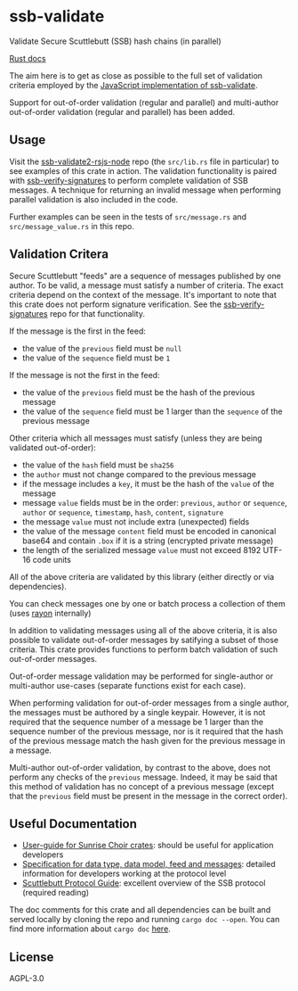 # ssb-validate

Validate Secure Scuttlebutt (SSB) hash chains (in parallel)

[Rust docs](https://sunrise-choir.github.io/ssb-validate/ssb_validate/index.html)

The aim here is to get as close as possible to the full set of validation criteria employed by the [JavaScript implementation of ssb-validate](https://github.com/ssb-js/ssb-validate).

Support for out-of-order validation (regular and parallel) and multi-author out-of-order validation (regular and parallel) has been added.

## Usage

Visit the [ssb-validate2-rsjs-node](https://github.com/ssb-ngi-pointer/ssb-validate2-rsjs-node) repo (the `src/lib.rs` file in particular) to see examples of this crate in action. The validation functionality is paired with [ssb-verify-signatures](https://github.com/sunrise-choir/ssb-verify-signatures) to perform complete validation of SSB messages. A technique for returning an invalid message when performing parallel validation is also included in the code.

Further examples can be seen in the tests of `src/message.rs` and `src/message_value.rs` in this repo.

## Validation Critera

Secure Scuttlebutt "feeds" are a sequence of messages published by one author. To be valid, a message must satisfy a number of criteria. The exact criteria depend on the context of the message. It's important to note that this crate does not perform signature verification. See the [ssb-verify-signatures](https://github.com/sunrise-choir/ssb-verify-signatures) repo for that functionality.

If the message is the first in the feed:

 - the value of the `previous` field must be `null`
 - the value of the `sequence` field must be `1`

If the message is not the first in the feed:

 - the value of the `previous` field must be the hash of the previous message
 - the value of the `sequence` field must be 1 larger than the `sequence` of the previous message

Other criteria which all messages must satisfy (unless they are being validated out-of-order):

 - the value of the `hash` field must be `sha256`
 - the `author` must not change compared to the previous message
 - if the message includes a `key`, it must be the hash of the `value` of the message
 - message `value` fields must be in the order: `previous`, `author` or `sequence`, `author` or `sequence`, `timestamp`, `hash`, `content`, `signature`
 - the message `value` must not include extra (unexpected) fields
 - the value of the message `content` field must be encoded in canonical base64 and contain `.box` if it is a string (encrypted private message)
 - the length of the serialized message `value` must not exceed 8192 UTF-16 code units

All of the above criteria are validated by this library (either directly or via dependencies).

You can check messages one by one or batch process a collection of them (uses [rayon](https://docs.rs/rayon/1.2.0/rayon/index.html) internally)

In addition to validating messages using all of the above criteria, it is also possible to validate out-of-order messages by satifying a subset of those criteria. This crate provides functions to perform batch validation of such out-of-order messages.

Out-of-order message validation may be performed for single-author or multi-author use-cases (separate functions exist for each case).

When performing validation for out-of-order messages from a single author, the messages must be authored by a single keypair. However, it is not required that the sequence number of a message be 1 larger than the sequence number of the previous message, nor is it required that the hash of the previous message match the hash given for the previous message in a message.

Multi-author out-of-order validation, by contrast to the above, does not perform any checks of the `previous` message. Indeed, it may be said that this method of validation has no concept of a previous message (except that the `previous` field must be present in the message in the correct order).

## Useful Documentation

 - [User-guide for Sunrise Choir crates](https://dev.scuttlebutt.nz/#/rust/sunrise-choir): should be useful for application developers
 - [Specification for data type, data model, feed and messages](https://spec.scuttlebutt.nz/): detailed information for developers working at the protocol level
 - [Scuttlebutt Protocol Guide](https://ssbc.github.io/scuttlebutt-protocol-guide/index.html): excellent overview of the SSB protocol (required reading)

The doc comments for this crate and all dependencies can be built and served locally by cloning the repo and running `cargo doc --open`. You can find more information about `cargo doc` [here](https://doc.rust-lang.org/cargo/commands/cargo-doc.html).

## License

AGPL-3.0
